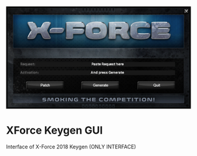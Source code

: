 ![alt text](https://github.com/JeanxPereira/XForce-2018/blob/main/preview-xf2018.png?raw=true)

# XForce Keygen GUI
Interface of X-Force 2018 Keygen (ONLY INTERFACE)
